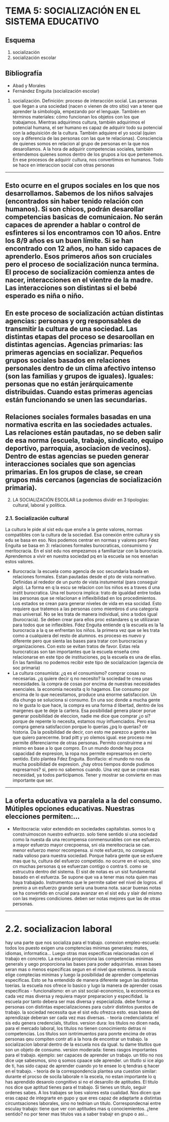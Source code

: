 # TEMA 5: SOCIALIZACIÓN EN EL SISTEMA EDUCATIVO
## Esquema
1. socialización
2. socialización escolar
## Bibliografía
- Abad y Morales
- Fernández Enguita (socialización escolar)
1. socialización. Definición: proceso de interacción social. Las personas que llegan a una sociedad (nacen o vienen de otro sitio) van a tener que aprender la simbología, empezando por el lenguaje. También en términos materiales: cómo funcionan los objetos con los que trabajamos.
Mientras adquirimos cultura, también adquirimos el potencial humana, el ser humano es capaz de adquirir todo su potencial con la adquisición de la cultura.
También adquiere el yo social (quien soy a diferencia de las personas con las que te relacionas). Consciencia de quienes somos en relacion al grupo de personas en la que nos desarollamos. A la hora de adquirir competencias sociales, también entendemos quienes somos dentro de los grupos a los que pertenemos. En ese procesos de adquirir cultura, nos convertimos en humanos. Todo se hace en interaccion social con otras personas
-----
Esto ocurre en el grupos sociales en los que nos desarrollamos. Sabemos de los niños salvajes (encontrados sin haber tenido relación con humanos). Si son chicos, podrán desarollar competencias basicas de comunicaion. No serán capaces de aprender a hablar o control de esfinteres si los encontramos con  10 años. Entre los 8/9 años es un buen límite. Si se han encontrado con 12 años, no han sido capaces de aprenderlo. Esos primeros años son cruciales pero el proceso de socialización nunca termina. El proceso de socialización comienza antes de nacer, interacciones en el vientre de la madre. Las interacciones son distintas si el bebé esperado es niña o niño.
--------
En este proceso de socialización actúan distintas agencias: personas y org responsables de transmitir la cultura de una sociedad. Las distintas etapas del proceso se desaroollan en distintas agencias.
Agencias primarias: las primeras agencias en socializar. Pequeños grupos sociales basados en relaciones personales dentro de un clima afectivo intenso (son las familias y grupos de iguales). Iguales: personas que no están jerárquicamente distribuidas.
Cuando estas primeras agencias están funcionando se unen las secundarias.
-------
Relaciones sociales formales basadas en una normativa escrita en las sociedades actuales. Las relaciones están pautadas, no se deben salir de esa norma (escuela, trabajo, sindicato, equipo deportivo, parroquia, asociacion de vecinos).
Dentro de estas agencias se pueden generar interacciones sociales que son agencias primarias. En los grupos de clase, se crean grupos más cercanos (agencias de socialización primaria).
-----
2. LA SOCIALIZACIÓN ESCOLAR
La podemos dividir en 3 tipologías: cultural, laboral y política.
### 2.1. Socialización cultural
La cultura le pide al sist edu que ensñe a la gente valores, normas compatibles con la cultura de la sociedad.
Esa conexión entre cultura y sis edu se basa en eso. Nos podemos centrar en normas y valores pero Fdez Enguita se basa en 3: relaciones formales burocraticas, consumismo y meritocracia. En el sist edu nos empezamos a familiarizar con la burocracia. Aprendemos a vivir en nuestra sociedad pq en la escuela se nos enseñan estos valores.
- Burocracia: la escuela como agencia de soc secundaria bsada en relaciones formales. Estan pautadas desde el pto de vista normativo. Definidas al rededor de un punto de vista instumental (para conseguir algo). La forma en q la escu se relacion con los niños es a traves d una instit burocratica. Una rel burocra implica: trato de igualdad entre todas las personas que se relacionan e inflexibilidad en los procedimientos. Los estados se crean para generar niveles de vida en esa socidad. Esto requiere que tratemos a las personas como miembros d una categoria mas universal. No se les trata de manera individual, sino a todos igual (burocracia). Se deben crear para ellos proc estandares q se utilizaran para todos que se inflexibles. Fdez Enguita entiende q la escuela es la 1a burocracia a la q se enfrentan los niños. la primera vez que se les trata como a cualquiera del resto de alumnos. es proceso es nuevo y diferente pero que sienta las bases para tratar con burocracias y organizaciones. Con esto se evitan tratos de favor. Estas rela burocraticas son tan importantes que la escuela enseña cmo relacionarse en este tipo de instituciones, pq la escuela es una de ellas. En las familias no podemos recibir este tipo de socializacion (agencia de soc primaria)
- La cultura consumista: ¿q es el consumismo? comprar cosas no necesarias. ¿q quiere decir q no necesito? la sociedad te crea unas necesidades. la compra de cosas por encima de nuestras necesidades esenciales. la economia necesita q lo hagamos. Ese consumo por encima de lo que necesitamos, produce una enorme satisfaccion. Un dia chungo se soluciona si consumo. En una soc donde a mucha gente no le gusta lo que hace, la compra es una forma d libertad, dentro de los margenes que te deje la cartera. Esa posibilidad genera placer porue generar posibilidad de eleccion, nadie me dice que comprar ¿o si? porque de repente lo necesita, estamos muy influenciados. Pero esa compra genera satisfaccion porque lo querias ¿pq lo querias? otr historia. Da la posibilidad de decir, con esto me parezco a gente a las que quiero parecerme. brad pitt y yo olemos igual. ese proceso me permite diferenciarme de otras personas. Permito construirme a mi mismo en base a lo que compro. En un mundo donde hay poca capacidad de expresion, la ropa nos permite expresarnos en cierto sentido. Esto plantea Fdez Enguita. Bonifacio: el mundo no nos da mucha posibilidad de expresion. ¿hay otros tiempos donde pudimos expresarnos? si, pero no sabemos cuando. Una vez que se crean esas necesidad, ya todos participamos. Tener y mostrar se convierte en mas importante que ser.
--------
La oferta educativa va paralela a la del consumo. Mútiples opciones educativas. Nuestras elecciones permiten:...
--------
- Meritocracia: valor extendido en sociedades capitalistas. somos lo q construimoscon nuestro esfruerzo. solo tiene sentido si una sociedad como la nuesta da una recompensa conmensurables con ese esfuerzo. a mayor esfuerzo mayor crecpoensa, sni ola mereitocracia se cae. menor esfuerzo menor recompensa. si note esfuerzo, no consigues nada valioso para nuestra sociedad. Porque habra gente que se esfuere mas que tu, cultura del esfuerzo competido. no ocurre en el vacio, sino cn muchas personas q se esfuerzan contigo o contra ti. como se estrucutra dentro del sistema. El sist de notas es un sist fundamental basado en el esfuerza. Se supone que va a tener mas nota quien mas haya trabajado. Instrumentos que le permite saber eel nivel de logros.
el premio a un esfuerzo grande seria una buena nota. sacar buenas notas se ha convertido en crucial para avanzar en el sist edu y slair del mismo con las mejores condiciones. deben ser notas mejores que las de otras personas.
------
# 2.2. socializacion laboral
hay una parte que nos socializa para el trabajo. 
conexion empleo-escuela: todos los puesto exigen una comptencias minimas generales: mates, idiomas, informatica... Luego otras mas especificas relacionadas con el trabajo en concreto. La escuela proporciona las competencias minimas generals y uego proporciona las bases para poder adquirirlas. essas bases seran mas o menos especificas segun en el nivel que estemos. la escula elige comptecias minimas y luego la posibilidad de aprender competenias especificas. Esto se ha entendido de manera diferente segun las distintas toerias. la escuela nos ofrece lo basico y lugo la manera de aprender cosas especificas
    - funcionalismo: en un sist social-economico, la economica es cada vez mas diversa y requiera mayor preparacion y especifidad. la escuela por tanto debera ser mas diversa y especializda. debe formar a personas con distintas especializaciones para cubrir distintos puestos de trabajo. la sociedad necessita que el sist edu ofrezca esto. esas bases del aprendizaje deberan ser cada vez mas diversas.
    - teoria credencialista: el sis edu genera credencials, titutlos.
    version dura: los titulos no dicen nada, para el mercado laboral, los titulos no tienen conocimiento detras ni competencias. Los titulos son isntrimuentos para ponrte encima de otras personas qeu compiten contr ati a la hora de encontrar un trabajo. la socializacion laboral dentro de la escuela nos da igual. tu dame titutlos que son un objeto de consumo.
    version moderada: tienes rasgos importantes para el trabajo. ejemplo: ser capaces de aprender un trabajo. un titlo no nos dice uqe sabesmos, sino q somos cpaace sde aprender. un titutlo si ice algo de ti, has sido capaz de aprender cuando yo te ensee lo q tendras q hacer en el trabajo.
    - teoria de la correspondencia plantea una cuestion similar: durante el procso de socila laborale n la escela, no estan importante lo q has aprendido desarolo congnitivo si no el desarollo de aptitudes. El titulo nos dice que aptitud tienes para el trabajo. Si tienes un titulo, seguir ordenes sabes. A los trabajes se loes valores esta cualidad. Nos dicen que eras capaz de integrarte en gupo y que eres capaz de adaptarte a distintas circuntsaciones laborales, sino no tednian un titulo.
    Correspondecnai entre esculay trabajo: tiene que ver con aptitudes mas q conociemientos. ¿tene sentido?  no por tener mas titulos vas a saber trabajr en grupo o asi...
    
